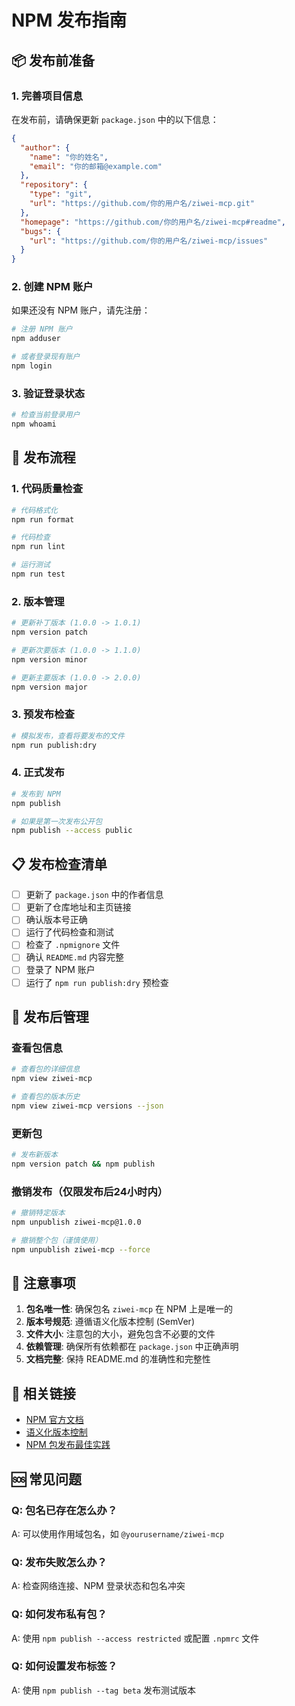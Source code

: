 # NPM 发布指南

## 📦 发布前准备

### 1. 完善项目信息

在发布前，请确保更新 `package.json` 中的以下信息：

```json
{
  "author": {
    "name": "你的姓名",
    "email": "你的邮箱@example.com"
  },
  "repository": {
    "type": "git",
    "url": "https://github.com/你的用户名/ziwei-mcp.git"
  },
  "homepage": "https://github.com/你的用户名/ziwei-mcp#readme",
  "bugs": {
    "url": "https://github.com/你的用户名/ziwei-mcp/issues"
  }
}
```

### 2. 创建 NPM 账户

如果还没有 NPM 账户，请先注册：

```bash
# 注册 NPM 账户
npm adduser

# 或者登录现有账户
npm login
```

### 3. 验证登录状态

```bash
# 检查当前登录用户
npm whoami
```

## 🚀 发布流程

### 1. 代码质量检查

```bash
# 代码格式化
npm run format

# 代码检查
npm run lint

# 运行测试
npm run test
```

### 2. 版本管理

```bash
# 更新补丁版本 (1.0.0 -> 1.0.1)
npm version patch

# 更新次要版本 (1.0.0 -> 1.1.0)
npm version minor

# 更新主要版本 (1.0.0 -> 2.0.0)
npm version major
```

### 3. 预发布检查

```bash
# 模拟发布，查看将要发布的文件
npm run publish:dry
```

### 4. 正式发布

```bash
# 发布到 NPM
npm publish

# 如果是第一次发布公开包
npm publish --access public
```

## 📋 发布检查清单

- [ ] 更新了 `package.json` 中的作者信息
- [ ] 更新了仓库地址和主页链接
- [ ] 确认版本号正确
- [ ] 运行了代码检查和测试
- [ ] 检查了 `.npmignore` 文件
- [ ] 确认 `README.md` 内容完整
- [ ] 登录了 NPM 账户
- [ ] 运行了 `npm run publish:dry` 预检查

## 🔧 发布后管理

### 查看包信息

```bash
# 查看包的详细信息
npm view ziwei-mcp

# 查看包的版本历史
npm view ziwei-mcp versions --json
```

### 更新包

```bash
# 发布新版本
npm version patch && npm publish
```

### 撤销发布（仅限发布后24小时内）

```bash
# 撤销特定版本
npm unpublish ziwei-mcp@1.0.0

# 撤销整个包（谨慎使用）
npm unpublish ziwei-mcp --force
```

## 📝 注意事项

1. **包名唯一性**: 确保包名 `ziwei-mcp` 在 NPM 上是唯一的
2. **版本号规范**: 遵循语义化版本控制 (SemVer)
3. **文件大小**: 注意包的大小，避免包含不必要的文件
4. **依赖管理**: 确保所有依赖都在 `package.json` 中正确声明
5. **文档完整**: 保持 README.md 的准确性和完整性

## 🔗 相关链接

- [NPM 官方文档](https://docs.npmjs.com/)
- [语义化版本控制](https://semver.org/lang/zh-CN/)
- [NPM 包发布最佳实践](https://docs.npmjs.com/packages-and-modules/contributing-packages-to-the-registry)

## 🆘 常见问题

### Q: 包名已存在怎么办？
A: 可以使用作用域包名，如 `@yourusername/ziwei-mcp`

### Q: 发布失败怎么办？
A: 检查网络连接、NPM 登录状态和包名冲突

### Q: 如何发布私有包？
A: 使用 `npm publish --access restricted` 或配置 `.npmrc` 文件

### Q: 如何设置发布标签？
A: 使用 `npm publish --tag beta` 发布测试版本